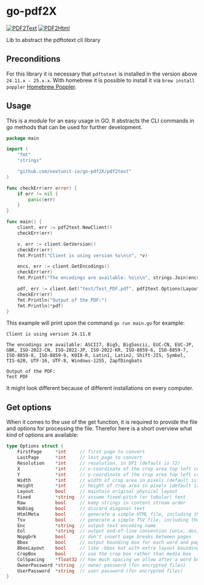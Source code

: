 # go-pdf2X
[![PDF2Text](https://github.com/nextunit-io/go-pdf2X/actions/workflows/pdf2text.yml/badge.svg?branch=main)](https://github.com/nextunit-io/go-pdf2X/actions/workflows/pdf2text.yml)
[![PDF2Html](https://github.com/nextunit-io/go-pdf2X/actions/workflows/pdf2html.yml/badge.svg?branch=main)](https://github.com/nextunit-io/go-pdf2X/actions/workflows/pdf2html.yml)

Lib to abstract the pdftotext cli library

## Preconditions

For this library it is necessary that `pdftotext` is installed in the version above `24.11.x - 25.x.x`. 
With homebrew it is possible to install it via `brew install poppler` [Homebrew Poppler](https://formulae.brew.sh/formula/poppler).

## Usage

This is a module for an easy usage in GO. It abstracts the CLI commands in go methods that can be used for further development.

```go
package main

import (
	"fmt"
	"strings"

	"github.com/nextunit-io/go-pdf2X/pdf2text"
)

func checkErr(err error) {
	if err != nil {
		panic(err)
	}
}

func main() {
	client, err := pdf2text.NewClient()
	checkErr(err)

	v, err := client.GetVersion()
	checkErr(err)
	fmt.Printf("Client is using version %s\n\n", *v)

	encs, err := client.GetEncodings()
	checkErr(err)
	fmt.Printf("The encodings are available: %s\n\n", strings.Join(encs, ", "))

	pdf, err := client.Get("test/Test_PDF.pdf", pdf2text.Options{Layout: true})
	checkErr(err)
	fmt.Println("Output of the PDF:")
	fmt.Println(*pdf)
}

```

This example will print upon the command `go run main.go` for example:
```text
Client is using version 24.11.0

The encodings are available: ASCII7, Big5, Big5ascii, EUC-CN, EUC-JP, GBK, ISO-2022-CN, ISO-2022-JP, ISO-2022-KR, ISO-8859-6, ISO-8859-7, ISO-8859-8, ISO-8859-9, KOI8-R, Latin1, Latin2, Shift-JIS, Symbol, TIS-620, UTF-16, UTF-8, Windows-1255, ZapfDingbats

Output of the PDF:
Test PDF
```

It might look different because of different installations on every computer.

## Get options

When it comes to the use of the get function, it is required to provide the file and options for processing the file. Therefor here is a short overview what kind of options are available:

```go
type Options struct {
	FirstPage     *int     // first page to convert
	LastPage      *int     // last page to convert
	Resolution    *int     // resolution, in DPI (default is 72)
	X             *int     // x-coordinate of the crop area top left corner
	Y             *int     // y-coordinate of the crop area top left corner
	Width         *int     // width of crop area in pixels (default is 0)
	Height        *int     // height of crop area in pixels (default is 0)
	Layout        bool     // maintain original physical layout
	Fixed         *string  // assume fixed-pitch (or tabular) text
	Raw           bool     // keep strings in content stream order
	NoDiag        bool     // discard diagonal text
	HtmlMeta      bool     // generate a simple HTML file, including the meta information
	Tsv           bool     // generate a simple TSV file, including the meta information for bounding boxes
	Enc           *string  // output text encoding name
	Eol           *string  // output end-of-line convention (unix, dos, or mac)
	Nopgbrk       bool     // don't insert page breaks between pages
	Bbox          bool     // output bounding box for each word and page size to html. Sets -htmlmeta
	BboxLayout    bool     // like -bbox but with extra layout bounding box data.  Sets -htmlmeta
	CropBox       bool     // use the crop box rather than media box
	ColSpacing    *float32 // how much spacing we allow after a word before considering adjacent text to be a new column, as a fraction of the font size (default is 0.7, old releases had a 0.3 default)
	OwnerPassword *string  // owner password (for encrypted files)
	UserPassword  *string  // user password (for encrypted files)
}
```